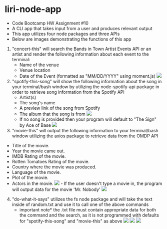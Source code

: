 # liri-node-app
- Code Bootcamp HW Assignment #10
- A CLI app that takes input from a user and produces relevant output
- This app utilizes four node packages and three APIs
- Below are images demonstrating the functions of this app
1.  "concert-this" will search the Bands in Town Artist Events API or an artist and render the following information about each event to the terminal:
    - Name of the venue
    - Venue location
    - Date of the Event (formatted as "MM/DD/YYYY" using moment.js)
![](https://github.com/bretbaker808/liri-node-app/blob/master/assets/images/concert-this-1.JPG)
2.  "spotify-this-song" will show the following information about the song in your terminal/bash window by utilizing the node-spotify-api package in order to retrieve song information from the Spotify API
    - Artist(s)
    - The song's name
    - A preview link of the song from Spotify
    - The album that the song is from
![](https://github.com/bretbaker808/liri-node-app/blob/master/assets/images/spotify-this-song-1.JPG)
    - If no song is provided then your program will default to "The Sign" by Ace of Base
![](https://github.com/bretbaker808/liri-node-app/blob/master/assets/images/spotify-this-song-2.JPG)
3.  "movie-this" will output the following information to your terminal/bash window utilizing the axios package to retrieve data from the OMDP API
   - Title of the movie.
   - Year the movie came out.
   - IMDB Rating of the movie.
   - Rotten Tomatoes Rating of the movie.
   - Country where the movie was produced.
   - Language of the movie.
   - Plot of the movie.
   - Actors in the movie.
![](https://github.com/bretbaker808/liri-node-app/blob/master/assets/images/movie-this-1.JPG)
    - If the user doesn't type a movie in, the program will output data for the movie 'Mr. Nobody'
![](https://github.com/bretbaker808/liri-node-app/blob/master/assets/images/movie-this-2.JPG)
4.  "do-what-it-says" utilizes the fs node package and will take the text inside of random.txt and use it to call one of the above commands
    - important note* the .txt file must contain appropriate data for both the command and the search, as it is not programmed with defaults for "spotify-this-song" and "movie-this" as above
![](https://github.com/bretbaker808/liri-node-app/blob/master/assets/images/do-what-it-says-1.JPG)
![](https://github.com/bretbaker808/liri-node-app/blob/master/assets/images/do-what-it-says-2.JPG)
![](https://github.com/bretbaker808/liri-node-app/blob/master/assets/images/do-what-it-says-3.JPG)
